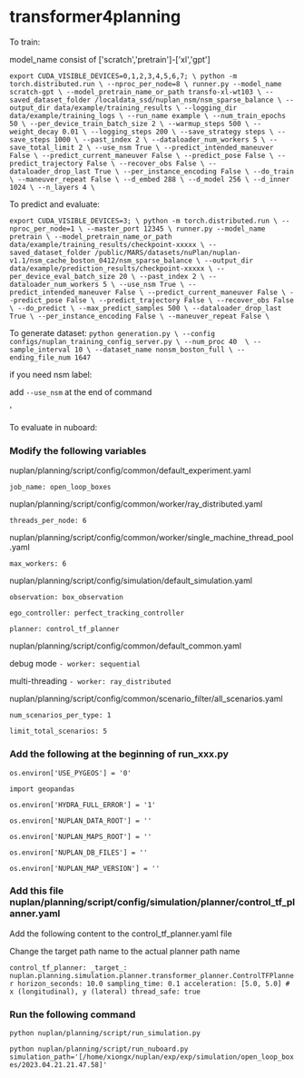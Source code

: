# transformer4planning

To train:

model_name consist of ['scratch','pretrain']-['xl','gpt']

`
export CUDA_VISIBLE_DEVICES=0,1,2,3,4,5,6,7; \
python -m torch.distributed.run \
--nproc_per_node=8 \
runner.py --model_name scratch-gpt \
--model_pretrain_name_or_path transfo-xl-wt103 \
--saved_dataset_folder /localdata_ssd/nuplan_nsm/nsm_sparse_balance \
--output_dir data/example/training_results \
--logging_dir data/example/training_logs \
--run_name example \
--num_train_epochs 50 \
--per_device_train_batch_size 2 \
--warmup_steps 500 \
--weight_decay 0.01 \
--logging_steps 200 \
--save_strategy steps \
--save_steps 1000 \
--past_index 2 \
--dataloader_num_workers 5 \
--save_total_limit 2 \
--use_nsm True \
--predict_intended_maneuver False \
--predict_current_maneuver False \
--predict_pose False \
--predict_trajectory False \
--recover_obs False \
--dataloader_drop_last True \
--per_instance_encoding False \
--do_train \
--maneuver_repeat False \
--d_embed 288 \
--d_model 256 \
--d_inner 1024 \
--n_layers 4 \
`



To predict and evaluate:

`
export CUDA_VISIBLE_DEVICES=3; \
python -m torch.distributed.run \
--nproc_per_node=1 \
--master_port 12345 \
runner.py --model_name pretrain \
--model_pretrain_name_or_path data/example/training_results/checkpoint-xxxxx \
--saved_dataset_folder /public/MARS/datasets/nuPlan/nuplan-v1.1/nsm_cache_boston_0412/nsm_sparse_balance \
--output_dir data/example/prediction_results/checkpoint-xxxxx \
--per_device_eval_batch_size 20 \
--past_index 2 \
--dataloader_num_workers 5 \
--use_nsm True \
--predict_intended_maneuver False \
--predict_current_maneuver False \
--predict_pose False \
--predict_trajectory False \
--recover_obs False \
--do_predict \
--max_predict_samples 500 \
--dataloader_drop_last True \
--per_instance_encoding False \
--maneuver_repeat False \
`

 To generate dataset:
`
 python generation.py \
 --config configs/nuplan_training_config_server.py \
 --num_proc 40  \
 --sample_interval 10 \
 --dataset_name nonsm_boston_full \
 --ending_file_num 1647
`

 if you need nsm label:

  add `--use_nsm` at the end of command
  
 '
 
 To evaluate in nuboard:

### Modify the following variables
nuplan/planning/script/config/common/default_experiment.yaml

`job_name: open_loop_boxes`

nuplan/planning/script/config/common/worker/ray_distributed.yaml

`threads_per_node: 6`

nuplan/planning/script/config/common/worker/single_machine_thread_pool.yaml

`max_workers: 6`

nuplan/planning/script/config/simulation/default_simulation.yaml

`observation: box_observation`

`ego_controller: perfect_tracking_controller`

`planner: control_tf_planner`

nuplan/planning/script/config/common/default_common.yaml

debug mode `- worker: sequential`
    
multi-threading `- worker: ray_distributed`

nuplan/planning/script/config/common/scenario_filter/all_scenarios.yaml

`num_scenarios_per_type: 1`

`limit_total_scenarios: 5`

### Add the following at the beginning of run_xxx.py

`os.environ['USE_PYGEOS'] = '0'`

`import geopandas`

`os.environ['HYDRA_FULL_ERROR'] = '1'`

`os.environ['NUPLAN_DATA_ROOT'] = ''`

`os.environ['NUPLAN_MAPS_ROOT'] = ''`

`os.environ['NUPLAN_DB_FILES'] = ''`

`os.environ['NUPLAN_MAP_VERSION'] = ''`

### Add this file nuplan/planning/script/config/simulation/planner/control_tf_planner.yaml
Add the following content to the control_tf_planner.yaml file

Change the target path name to the actual planner path name

`control_tf_planner:
  _target_: nuplan.planning.simulation.planner.transformer_planner.ControlTFPlanner
  horizon_seconds: 10.0
  sampling_time: 0.1
  acceleration: [5.0, 5.0] # x (longitudinal), y (lateral)
  thread_safe: true`


### Run the following command
`python nuplan/planning/script/run_simulation.py`

`python nuplan/planning/script/run_nuboard.py simulation_path='[/home/xiongx/nuplan/exp/exp/simulation/open_loop_boxes/2023.04.21.21.47.58]'`

